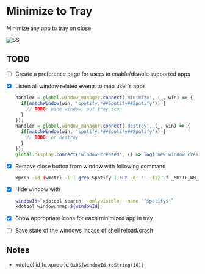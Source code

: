 # Minimize to Tray

Minimize any app to tray on close

![SS](https://i.imgur.com/5J7mstv.jpg)

## TODO

- [ ] Create a preference page for users to enable/disable supported apps
- [x] Listen all window related events to map user's apps

  ```js
  handler = global.window_manager.connect('minimize', (_, win) => {
    if(matchWindow(win, 'spotify.*##Spotify##Spotify')) {
      // TODO: hide window, put tray icon
    }
  });
  handler = global.window_manager.connect('destroy', (_, win) => {
    if(matchWindow(win, 'spotify.*##Spotify##Spotify')) {
      // TODO: on destroy
    }
  });
  global.display.connect('window-created', () => log('new window created'));
  ```

- [x] Remove close button from window with following command

  ```sh
  xprop -id (wmctrl -l | grep Spotify | cut -d' '  -f1) -f _MOTIF_WM_HINTS 32c -set _MOTIF_WM_HINTS "1,30"
  ```

- [x] Hide window with

  ```sh
  windowId=`xdotool search --onlyvisible --name '^Spotify$'`
  xdotool windowunmap ${windowId}
  ```

- [x] Show appropriate icons for each minimized app in tray
- [ ] Save state of the windows incase of shell reload/crash

## Notes

- xdotool id to xprop id `0x0${windowId.toString(16)}`
